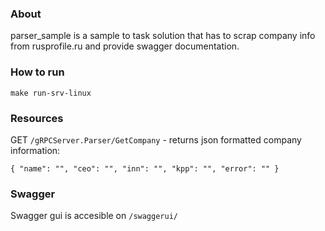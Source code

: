 ### About
parser_sample is a sample to task solution that has to scrap company info from rusprofile.ru and provide swagger documentation. 

### How to run

`make run-srv-linux`


### Resources

GET `/gRPCServer.Parser/GetCompany` - returns json formatted company information:

`{
    "name": "",
    "ceo": "",
    "inn": "",
    "kpp": "",
    "error": ""
}`

### Swagger
Swagger gui is accesible on `/swaggerui/`
